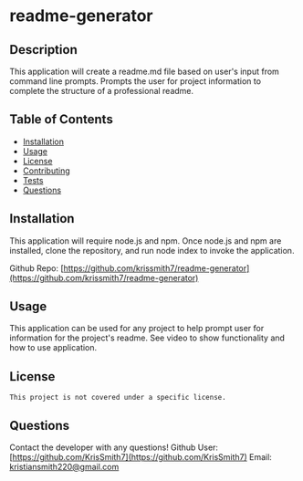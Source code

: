 
  # readme-generator
  

  ## Description
  This application will create a readme.md file based on user's input from command line prompts. Prompts the user for project information to complete the structure of a professional readme.

  ## Table of Contents
  * [Installation](#installation)
  * [Usage](#usage)
  * [License](#license)
  * [Contributing](#contributing)
  * [Tests](#tests)
  * [Questions](#questions)

  ## Installation 
  This application will require node.js and npm. Once node.js and npm are installed, clone the repository, and run node index to invoke the application.

  Github Repo: [https://github.com/krissmith7/readme-generator](https://github.com/krissmith7/readme-generator)

  ## Usage
  This application can be used for any project to help prompt user for information for the project's readme. See video to show functionality and how to use application.

  ## License 
    This project is not covered under a specific license.

  ## Questions
  Contact the developer with any questions!
  Github User: [https://github.com/KrisSmith7](https://github.com/KrisSmith7)
  Email: [kristiansmith220@gmail.com](kristiansmith220@gmail.com)
